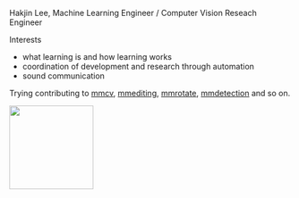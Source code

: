 Hakjin Lee, Machine Learning Engineer / Computer Vision Reseach Engineer

Interests
* what learning is and how learning works
* coordination of development and research through automation
* sound communication

Trying contributing to [mmcv](https://github.com/open-mmlab/mmcv), [mmediting](https://github.com/open-mmlab/mmediting), [mmrotate](https://github.com/open-mmlab/mmrotate), [mmdetection](https://github.com/open-mmlab/mmdetection) and so on.

<img src="https://github-readme-stats.vercel.app/api?username=nijkah&show_icons=true&theme=tokyonight&layout=compact" height="150">



<!--
**nijkah/nijkah** is a ✨ _special_ ✨ repository because its `README.md` (this file) appears on your GitHub profile.

Here are some ideas to get you started:

- 🔭 I’m currently working on ...
- 🌱 I’m currently learning ...
- 👯 I’m looking to collaborate on ...
- 🤔 I’m looking for help with ...
- 💬 Ask me about ...
- 📫 How to reach me: ...
- 😄 Pronouns: ...
- ⚡ Fun fact: ...
-->
